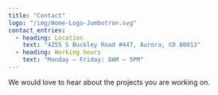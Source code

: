 ```yaml
---
title: "Contact"
logo: "/img/Home-Logo-Jumbotron.svg"
contact_entries:
  - heading: Location
    text: "4255 S Buckley Road #447, Aurora, CO 80013"
  - heading: Working hours
    text: "Monday – Friday: 8AM – 5PM"
---
```


We would love to hear about the projects you are working on. 
